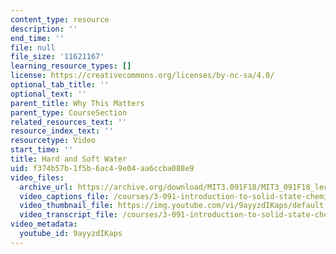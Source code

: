 ```yaml
---
content_type: resource
description: ''
end_time: ''
file: null
file_size: '11621167'
learning_resource_types: []
license: https://creativecommons.org/licenses/by-nc-sa/4.0/
optional_tab_title: ''
optional_text: ''
parent_title: Why This Matters
parent_type: CourseSection
related_resources_text: ''
resource_index_text: ''
resourcetype: Video
start_time: ''
title: Hard and Soft Water
uid: f374b57b-1f5b-6ac4-9e04-aa6ccba088e9
video_files:
  archive_url: https://archive.org/download/MIT3.091F18/MIT3_091F18_lec30_wtm_300k.mp4
  video_captions_file: /courses/3-091-introduction-to-solid-state-chemistry-fall-2018/9ayyzdIKaps_captions.webvtt
  video_thumbnail_file: https://img.youtube.com/vi/9ayyzdIKaps/default.jpg
  video_transcript_file: /courses/3-091-introduction-to-solid-state-chemistry-fall-2018/9ayyzdIKaps_transcript.pdf
video_metadata:
  youtube_id: 9ayyzdIKaps
---
```


